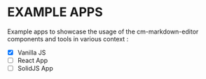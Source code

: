 # EXAMPLE APPS

Example apps to showcase the usage of the cm-markdown-editor components and tools in various context :

- [x] Vanilla JS
- [ ] React App
- [ ] SolidJS App
